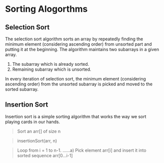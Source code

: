 # Sorting Alogorthms

## Selection Sort

The selection sort algorithm sorts an array by repeatedly finding the minimum element (considering ascending order) from unsorted part and putting it at the beginning. The algorithm maintains two subarrays in a given array.

1) The subarray which is already sorted.
2) Remaining subarray which is unsorted.

In every iteration of selection sort, the minimum element (considering ascending order) from the unsorted subarray is picked and moved to the sorted subarray.

## Insertion Sort

Insertion sort is a simple sorting algorithm that works the way we sort playing cards in our hands.

> Sort an arr[] of size n

>insertionSort(arr, n)

>Loop from i = 1 to n-1.
……a) Pick element arr[i] and insert it into sorted sequence arr[0…i-1]
